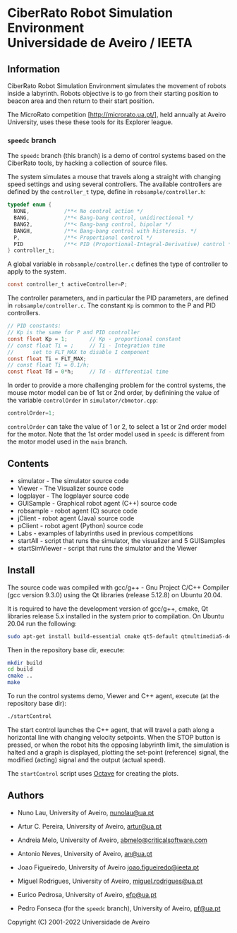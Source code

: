 
# CiberRato Robot Simulation Environment <br/> Universidade de Aveiro / IEETA

## Information

CiberRato Robot Simulation Environment simulates the movement
of robots inside a labyrinth.  Robots objective is to go from their
starting position to beacon area and then return to their start position.

The MicroRato competition
[http://microrato.ua.pt/], held annually at Aveiro University,
uses these these tools for its Explorer league.

### `speedc` branch

The `speedc` branch (this branch) is a demo of control systems based on the CiberRato tools, by hacking a collection of source files.

The system simulates a mouse that travels along a straight with changing speed settings and using several controllers. The available controllers are defined by the `controller_t` type, define in `robsample/controller.h`:

```C
typedef enum {
  NONE,           /**< No control action */
  BANG,           /**< Bang-bang control, unidirectional */
  BANG2,          /**< Bang-bang control, bipolar */
  BANGH,          /**< Bang-bang control with histeresis. */
  P,              /**< Proportional control */
  PID             /**< PID (Proportional-Integral-Derivative) control */
} controller_t;
```
A global variable in `robsample/controller.c` defines the type of controller to apply to the system.

```C
const controller_t activeController=P;
```

The controller parameters, and in particular the PID parameters, are defined in `robsample/controller.c`. The constant `Kp` is common to the P and PID controllers.
```C
// PID constants:
// Kp is the same for P and PID controller
const float Kp = 1;       // Kp - proportional constant
// const float Ti = ;     // Ti - Integration time
//      set to FLT_MAX to disable I component
const float Ti = FLT_MAX;
// const float Ti = 0.1/h;
const float Td = 0*h;     // Td - differential time
```

In order to provide a more challenging problem for the control systems, the mouse motor model can be of 1st or 2nd order, by definining the value of the variable `controlOrder` in `simulator/cbmotor.cpp`:     
```C
controlOrder=1;
```
`controlOrder` can take the value of 1 or 2, to select a 1st or 2nd order model for the motor. Note that the 1st order model used in `speedc` is different from the motor model used in the `main` branch.

## Contents

* simulator -           The simulator source code
* Viewer -              The Visualizer source code
* logplayer -           The logplayer source code
* GUISample -           Graphical robot agent (C++) source code
* robsample -           robot agent (C) source code
* jClient -             robot agent (Java) source code
* pClient -             robot agent (Python) source code
* Labs -                examples of labyrinths used in previous competitions
* startAll -            script that runs the simulator, the visualizer and 5 GUISamples
* startSimViewer -      script that runs the simulator and the Viewer

## Install

The source code was compiled with gcc/g++ - Gnu Project C/C++ Compiler
(gcc version  9.3.0) using the Qt libraries (release 5.12.8) on Ubuntu 20.04.

It is required to have the development version of gcc/g++, cmake, Qt libraries
release 5.x installed in the system prior to compilation.
On Ubuntu 20.04 run the following:
```bash
sudo apt-get install build-essential cmake qt5-default qtmultimedia5-dev
```

Then in the repository base dir, execute:
```bash
mkdir build
cd build
cmake ..
make
```

To run the control systems demo, Viewer and C++ agent, execute (at the repository base dir):
```bash
./startControl
```

The start control launches the C++ agent, that will travel a path along a horizontal line with changing velocity setpoints. When the STOP button is pressed, or when the robot hits the opposing labyrinth limit, the simulation is halted and a graph is displayed, plotting the set-point (reference) signal, the modified (acting) signal and the output (actual speed).

The `startControl` script uses [Octave](https://www.octave.org) for creating the plots.  

## Authors

* Nuno Lau,
  University of Aveiro,
  nunolau@ua.pt

* Artur C. Pereira,
  University of Aveiro,
  artur@ua.pt

* Andreia Melo,
  University of Aveiro,
  abmelo@criticalsoftware.com

* Antonio Neves,
  University of Aveiro,
  an@ua.pt

* Joao Figueiredo,
  University of Aveiro
  joao.figueiredo@ieeta.pt

* Miguel Rodrigues,
  University of Aveiro,
  miguel.rodrigues@ua.pt

* Eurico Pedrosa,
  University of Aveiro,
  efp@ua.pt

* Pedro Fonseca (for the `speedc` branch),  University of Aveiro,  pf@ua.pt

 Copyright (C) 2001-2022 Universidade de Aveiro
